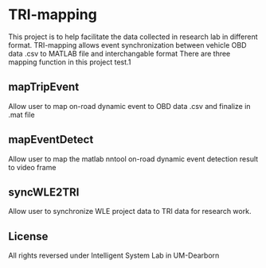 # TRI-mapping 

This project is to help facilitate the data collected in research lab in different format.
TRI-mapping allows event synchronization between vehicle OBD data .csv to MATLAB file and interchangable format
There are three mapping function in this project
test.1
## mapTripEvent

Allow user to map on-road dynamic event to OBD data .csv and finalize in .mat file

## mapEventDetect

Allow user to map the matlab nntool on-road dynamic event detection result to video frame

## syncWLE2TRI

Allow user to synchronize WLE project data to TRI data for research work.

## License
All rights reversed under Intelligent System Lab in UM-Dearborn
